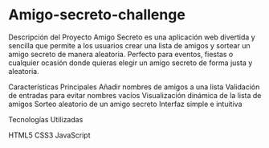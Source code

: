 # Amigo-secreto-challenge
Descripción del Proyecto
  Amigo Secreto es una aplicación web divertida y sencilla que permite a los usuarios crear una   lista de amigos y sortear un amigo secreto de manera aleatoria. Perfecto para eventos, fiestas o cualquier ocasión donde quieras elegir un amigo secreto de forma justa y aleatoria.

Características Principales
  Añadir nombres de amigos a una lista
  Validación de entradas para evitar nombres vacíos
  Visualización dinámica de la lista de amigos
  Sorteo aleatorio de un amigo secreto
  Interfaz simple e intuitiva

Tecnologías Utilizadas

  HTML5
  CSS3
  JavaScript 
